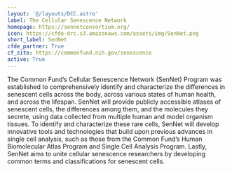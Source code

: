 ```yaml
---
layout: '@/layouts/DCC.astro'
label: The Cellular Senescence Network
homepage: https://sennetconsortium.org/
icon: https://cfde-drc.s3.amazonaws.com/assets/img/SenNet.png
short_label: SenNet
cfde_partner: True
cf_site: https://commonfund.nih.gov/senescence
active: True
---
```

The Common Fund’s Cellular Senescence Network (SenNet) Program was established to comprehensively identify and characterize the differences in senescent cells across the body, across various states of human health, and across the lifespan. SenNet will provide publicly accessible atlases of senescent cells, the differences among them, and the molecules they secrete, using data collected from multiple human and model organism tissues. To identify and characterize these rare cells, SenNet will develop innovative tools and technologies that build upon previous advances in single cell analysis, such as those from the Common Fund’s Human Biomolecular Atlas Program and Single Cell Analysis Program. Lastly, SenNet aims to unite cellular senescence researchers by developing common terms and classifications for senescent cells.